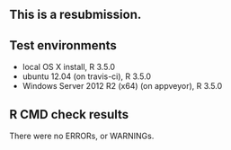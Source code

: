 This is a resubmission.
-----------------------

## Test environments
* local OS X install, R 3.5.0
* ubuntu 12.04 (on travis-ci), R 3.5.0
* Windows Server 2012 R2 (x64) (on appveyor), R 3.5.0

## R CMD check results
There were no ERRORs, or WARNINGs.

